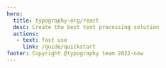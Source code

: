 ```yaml
---
hero:
  title: typography-org/react
  desc: Create the best text processing solution
  actions:
   - text: fast use
     link: /guide/quickstart
footer: Copyright @typography team 2022-now
---
```

